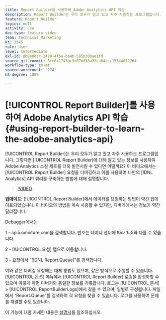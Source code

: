 ```yaml
---
title: Report Builder를 사용하여 Adobe Analytics API 학습
description: Report Builder는 우리 모두가 알고 있고 자주 사용하는 프로그램입니다. 그렇다면 Report Builder에 대해 알고 있는 정보를 사용하여 Adobe Analytics 스킬 세트를 더욱 발전시킬 수 있다면 어떨까요? 이 비디오에서는 Report Builder 요청을 디버깅하고 이를 사용하여 나만의 Analytics API 쿼리를 구축하는 방법에 대해 설명합니다.
feature: Report Builder
topics: null
activity: use
doc-type: feature video
team: Technical Marketing
kt: 2345
role: User
level: Intermediate
exl-id: 8b8e0dac-2498-4fba-ba4b-585b309ae1fd
source-git-commit: 8fc641743bc9e07b838a22ca64ccc15344d52764
workflow-type: tm+mt
source-wordcount: '274'
ht-degree: 100%

---
```


# [!UICONTROL Report Builder]를 사용하여 Adobe Analytics API 학습 {#using-report-builder-to-learn-the-adobe-analytics-api}

[!UICONTROL Report Builder]는 우리 모두가 알고 있고 자주 사용하는 프로그램입니다. 그렇다면 [!UICONTROL Report Builder]에 대해 알고 있는 정보를 사용하여 Adobe Analytics 스킬 세트를 더욱 발전시킬 수 있다면 어떨까요? 이 비디오에서는 [!UICONTROL Report Builder] 요청을 디버깅하고 이를 사용하여 나만의 [!DNL Analytics] API 쿼리를 구축하는 방법에 대해 설명합니다.

>[!VIDEO](https://video.tv.adobe.com/v/25442/?quality=12&learn=on)

**업데이트**: [!UICONTROL Report Builder]에서 데이터를 요청하는 방법이 약간 업데이트되었습니다. 이 비디오의 방법을 계속 사용할 수 있지만, 디버거에서는 정보가 약간 달라집니다.

Debugger에서는

1 - api5.omniture.com을 검색합니다. 번호는 데이터 센터에 따라 1~5와 다를 수 있습니다.

2 - [!UICONTROL 요청] 탭으로 이동합니다.

3 - 요청에서 “[!DNL Report.Queue]”를 검색합니다.

이와 같은 디버깅 요청에는 대체 방법도 있으며, 같은 방식으로 수행할 수 있습니다. [!UICONTROL 옵션] 메뉴에서 [!UICONTROL Report Builder] 로깅을 활성화할 수 있으며 이렇게 하면 디버거와 동일한 정보를 기록합니다. 로그는 [!UICONTROL 문서] > [!UICONTROL ReportBuilderLogs]에서 찾을 수 있으며, 일별로 구성됩니다. 파일에서 “Report.Queue”를 검색하여 각 요청을 찾을 수 있습니다. 로그를 사용하여 문제를 해결할 수도 있습니다.

이 기능에 대한 자세한 내용은 [설명서](https://www.adobe.io/)를 참조하십시오.
